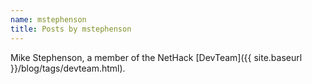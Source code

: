 ```yaml
---
name: mstephenson
title: Posts by mstephenson
---
```

Mike Stephenson, a member of the NetHack [DevTeam]({{ site.baseurl }}/blog/tags/devteam.html).
